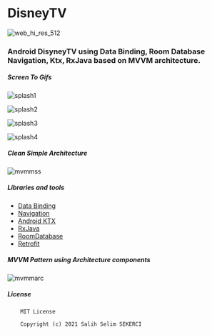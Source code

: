 # DisneyTV

![web_hi_res_512](https://user-images.githubusercontent.com/53614606/123796471-d3f79900-d8ed-11eb-83cb-c9f629980ad8.png)

### Android DisyneyTV using Data Binding, Room Database Navigation, Ktx, RxJava based on MVVM architecture.

##### Screen To Gifs

![splash1](https://user-images.githubusercontent.com/53614606/123797076-7dd72580-d8ee-11eb-9239-1146fca8912d.gif)

![splash2](https://user-images.githubusercontent.com/53614606/123797156-92b3b900-d8ee-11eb-9cf9-c7cb08b79575.gif)

![splash3](https://user-images.githubusercontent.com/53614606/123797333-c0006700-d8ee-11eb-9516-cd457958784b.gif)

![splash4](https://user-images.githubusercontent.com/53614606/123797437-d9a1ae80-d8ee-11eb-8db6-99f8c5a66472.gif)

##### Clean Simple Architecture
![mvmmss](https://user-images.githubusercontent.com/53614606/123797697-21283a80-d8ef-11eb-8716-35b972195131.jpg)

##### Libraries and tools
* [Data Binding](https://developer.android.com/topic/libraries/data-binding)
* [Navigation](https://developer.android.com/guide/navigation/navigation-getting-started)
* [Android KTX](https://developer.android.com/kotlin/ktx)
* [RxJava](https://github.com/ReactiveX/RxJava)
* [RoomDatabase](https://developer.android.com/reference/android/arch/persistence/room/RoomDatabase)
* [Retrofit](https://square.github.io/retrofit/)

##### MVVM Pattern using Architecture components
![mvmmarc](https://user-images.githubusercontent.com/53614606/123800727-42d6f100-d8f2-11eb-93cc-78f9cf78de31.png)

##### License
        MIT License

        Copyright (c) 2021 Salih Selim SEKERCI
